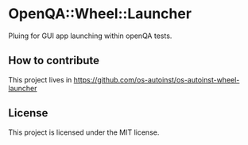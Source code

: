 # OpenQA::Wheel::Launcher

Pluing for GUI app launching within openQA tests.

## How to contribute

This project lives in https://github.com/os-autoinst/os-autoinst-wheel-launcher

## License

This project is licensed under the MIT license.
